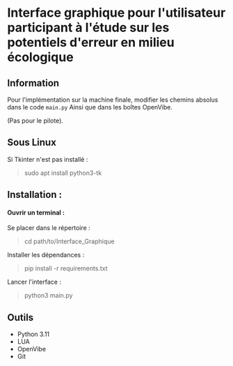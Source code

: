 # Interface graphique pour l'utilisateur participant à l'étude sur les potentiels d'erreur en milieu écologique

## Information

Pour l'implémentation sur la machine finale, modifier les chemins absolus dans le code `main.py` 
Ainsi que dans les boîtes OpenVibe.

(Pas pour le pilote).

## Sous Linux

Si Tkinter n'est pas installé :

> sudo apt install python3-tk

## Installation :

#### Ouvrir un terminal :

Se placer dans le répertoire :

> cd path/to/Interface_Graphique

Installer les dépendances :

> pip install -r requirements.txt

Lancer l'interface :

> python3 main.py

## Outils

- Python 3.11
- LUA
- OpenVibe
- Git
